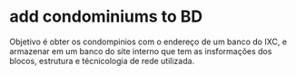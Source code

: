 # add condominiums to BD
Objetivo é obter os condompinios com o endereço de um banco do IXC, e armazenar em um banco do site interno que tem as insformações dos blocos, estrutura e técnicologia de rede utilizada.
